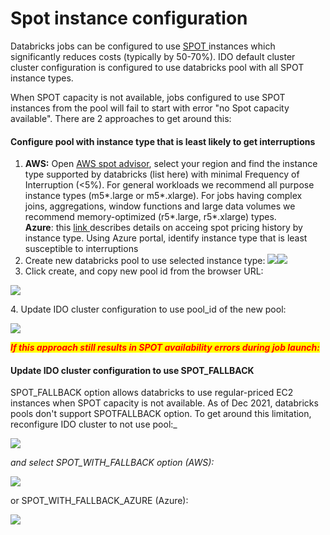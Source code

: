 # Spot instance configuration

Databricks jobs can be configured to use [SPOT ](https://aws.amazon.com/ec2/spot/)instances which significantly reduces costs (typically by 50-70%). IDO default cluster cluster configuration is configured to use databricks pool with all SPOT instance types.

When SPOT capacity is not available, jobs configured to use SPOT instances from the pool will fail to start with error "no Spot capacity available".  There are 2 approaches to get around this:

#### Configure pool with instance type that is least likely to get interruptions

1. **AWS:** Open [AWS spot advisor](https://aws.amazon.com/ec2/spot/instance-advisor/), select your region and find the instance type supported by databricks (list here) with minimal Frequency of Interruption (<5%). For general workloads we recommend all purpose instance types (m5\*.large or m5\*.xlarge). For jobs having complex joins, aggregations, window functions and large data volumes we recommend memory-optimized (r5\*.large, r5\*.xlarge) types.\
   **Azure**:  this [link ](https://databricks.com/blog/2021/05/25/leverage-unused-compute-capacity-for-data-ai-with-azure-spot-instances-and-azure-databricks.html)describes details on acceing spot pricing history by instance type. Using Azure portal, identify instance type that is least susceptible to interruptions&#x20;
2. Create new databricks pool to use selected instance type: ![](<../../../../.gitbook/assets/image (380) (1) (1).png>)![](<../../../../.gitbook/assets/image (381) (1) (1) (1) (1).png>)
3. Click create, and copy new pool id from the browser URL:

![](<../../../../.gitbook/assets/image (378) (1).png>)

&#x20; 4\. Update IDO cluster configuration to use pool\_id of the new pool:

![](<../../../../.gitbook/assets/image (384) (1) (1).png>)

_<mark style="color:red;">**If this approach still results in SPOT availability errors during job launch:**</mark>_&#x20;

#### Update IDO cluster configuration to use SPOT\_FALLBACK

SPOT_FALLBACK option allows databricks to use regular-priced EC2 instances when SPOT capacity is not available. As of Dec 2021, databricks pools don't support SPOTFALLBACK option. To get around this limitation, reconfigure IDO cluster to not use pool:_&#x20;

![](<../../../../.gitbook/assets/image (383) (1) (1) (1).png>)

&#x20;_and select SPOT\_WITH\_FALLBACK option (AWS):_

![](<../../../../.gitbook/assets/image (378).png>)

or SPOT\_WITH\_FALLBACK\_AZURE (Azure):&#x20;

![](<../../../../.gitbook/assets/image (376).png>)
